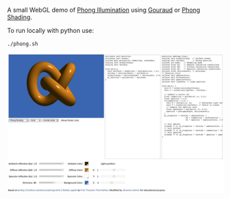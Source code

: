 A small WebGL demo of 
[Phong Illumination](https://en.wikipedia.org/wiki/Phong_reflection_model)
using
[Gouraud](https://en.wikipedia.org/wiki/Gouraud_shading) 
or 
[Phong Shading](https://en.wikipedia.org/wiki/Phong_shading).

To run locally with python use:

    ./phong.sh

![Screenshot](phong-screenshot.jpg)
